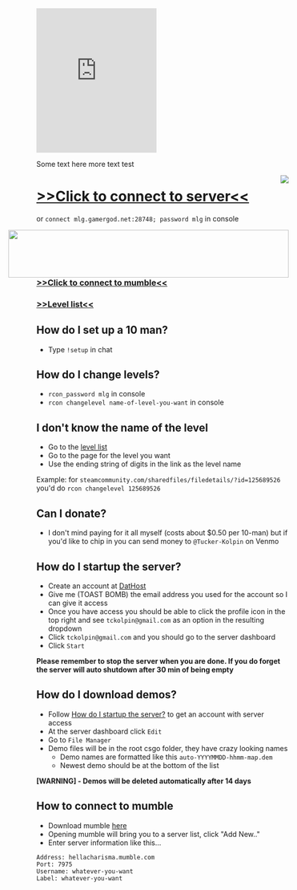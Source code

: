 <link rel="stylesheet" href="hc_style.css">

<iframe src="https://cache.gametracker.com/components/html0/?host=172.107.198.106:28748&bgColor=373e28&fontColor=d2e1b5&titleBgColor=2e3225&titleColor=ffffff&borderColor=3e4433&linkColor=889c63&borderLinkColor=828e6b&showMap=0&showCurrPlayers=0&topPlayersHeight=100&showTopPlayers=1&showBlogs=0&width=240" frameborder="0" scrolling="no" width="240" height="288"></iframe>

Some text here
more text
test

<img style="float: right;" src="whatever.jpg">

# [>>Click to connect to server<<]
[>>Click to connect to server<<]: steam://connect/mlg.gamergod.net:28748/mlg

or `connect mlg.gamergod.net:28748; password mlg` in console

<a style="float: right;" href="https://www.gametracker.com/server_info/172.107.198.106:28748/" target="_blank"><img style="float: right;" src="https://cache.gametracker.com/server_info/172.107.198.106:28748/b_560_95_1.png" border="0" width="560" height="95" alt=""/></a>

### [>>Click to connect to mumble<<]
[>>click to connect to mumble<<]: mumble://hellacharisma.mumble.com:7975/?version=1.2.0
### [>>Level list<<]
[>>Level list<<]: https://steamcommunity.com/sharedfiles/filedetails/?id=796751913
[level list]: https://steamcommunity.com/sharedfiles/filedetails/?id=796751913

## How do I set up a 10 man?
- Type `!setup` in chat

## How do I change levels?
- `rcon_password mlg` in console
- `rcon changelevel name-of-level-you-want` in console

## I don't know the name of the level
- Go to the [level list] 
- Go to the page for the level you want
- Use the ending string of digits in the link as the level name

Example: for `steamcommunity.com/sharedfiles/filedetails/?id=125689526` you'd do `rcon changelevel 125689526`

## Can I donate?
- I don't mind paying for it all myself (costs about $0.50 per 10-man) but if you'd like to chip in you can send money to `@Tucker-Kolpin` on Venmo

## How do I startup the server?
- Create an account at [DatHost](https://dathost.net/)
- Give me (TOAST BOMB) the email address you used for the account so I can give it access
- Once you have access you should be able to click the profile icon in the top right and see `tckolpin@gmail.com` as an option in the resulting dropdown
- Click `tckolpin@gmail.com` and you should go to the server dashboard
- Click `Start`

**Please remember to stop the server when you are done. If you do forget the server will auto shutdown after 30 min of being empty**

## How do I download demos?
- Follow [How do I startup the server?](#how-do-i-startup-the-server?) to get an account with server access
- At the server dashboard click `Edit`
- Go to `File Manager` 
- Demo files will be in the root csgo folder, they have crazy looking names
  - Demo names are formatted like this `auto-YYYYMMDD-hhmm-map.dem`
  - Newest demo should be at the bottom of the list
  
**[WARNING] - Demos will be deleted automatically after 14 days**

## How to connect to mumble
- Download mumble [here](https://www.mumble.info/downloads/)
- Opening mumble will bring you to a server list, click "Add New.."
- Enter server information like this...
```
Address: hellacharisma.mumble.com
Port: 7975
Username: whatever-you-want
Label: whatever-you-want
```
